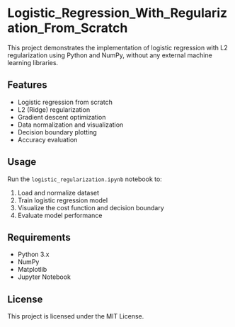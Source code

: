 # Logistic_Regression_With_Regularization_From_Scratch
This project demonstrates the implementation of logistic regression with L2 regularization using Python and NumPy, without any external machine learning libraries.

## Features
- Logistic regression from scratch
- L2 (Ridge) regularization
- Gradient descent optimization
- Data normalization and visualization
- Decision boundary plotting
- Accuracy evaluation

## Usage
Run the `logistic_regularization.ipynb` notebook to:
1. Load and normalize dataset
2. Train logistic regression model
3. Visualize the cost function and decision boundary
4. Evaluate model performance

## Requirements
- Python 3.x
- NumPy
- Matplotlib
- Jupyter Notebook

## License
This project is licensed under the MIT License.

